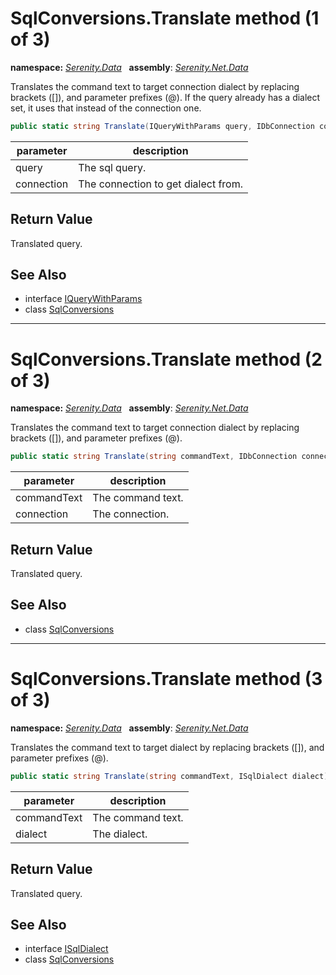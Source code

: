 # SqlConversions.Translate method (1 of 3)
**namespace:** *[Serenity.Data](../../README.md#serenity.data-namespace)*   **assembly**: *[Serenity.Net.Data](../../README.md)*

Translates the command text to target connection dialect by replacing brackets ([]), and parameter prefixes (@). If the query already has a dialect set, it uses that instead of the connection one.

```csharp
public static string Translate(IQueryWithParams query, IDbConnection connection)
```

| parameter | description |
| --- | --- |
| query | The sql query. |
| connection | The connection to get dialect from. |

## Return Value

Translated query.

## See Also

* interface [IQueryWithParams](../IQueryWithParams.md)
* class [SqlConversions](../SqlConversions.md)

---

# SqlConversions.Translate method (2 of 3)
**namespace:** *[Serenity.Data](../../README.md#serenity.data-namespace)*   **assembly**: *[Serenity.Net.Data](../../README.md)*

Translates the command text to target connection dialect by replacing brackets ([]), and parameter prefixes (@).

```csharp
public static string Translate(string commandText, IDbConnection connection)
```

| parameter | description |
| --- | --- |
| commandText | The command text. |
| connection | The connection. |

## Return Value

Translated query.

## See Also

* class [SqlConversions](../SqlConversions.md)

---

# SqlConversions.Translate method (3 of 3)
**namespace:** *[Serenity.Data](../../README.md#serenity.data-namespace)*   **assembly**: *[Serenity.Net.Data](../../README.md)*

Translates the command text to target dialect by replacing brackets ([]), and parameter prefixes (@).

```csharp
public static string Translate(string commandText, ISqlDialect dialect)
```

| parameter | description |
| --- | --- |
| commandText | The command text. |
| dialect | The dialect. |

## Return Value

Translated query.

## See Also

* interface [ISqlDialect](../ISqlDialect.md)
* class [SqlConversions](../SqlConversions.md)